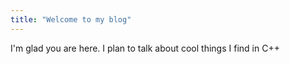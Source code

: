 ```yaml
---
title: "Welcome to my blog"
---
```


I'm glad you are here. I plan to talk about cool things I find in C++
